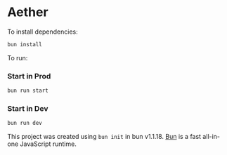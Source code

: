 # Aether

To install dependencies:

```bash
bun install
```

To run:

### Start in Prod
```bash
bun run start
```

### Start in Dev
```bash
bun run dev
```

This project was created using `bun init` in bun v1.1.18. [Bun](https://bun.sh) is a fast all-in-one JavaScript runtime.
